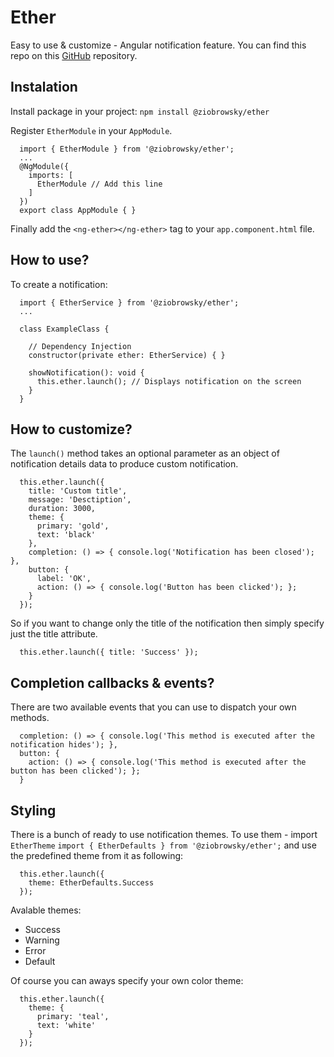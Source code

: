 # Ether
Easy to use & customize - Angular notification feature.
You can find this repo on this [GitHub](https://github.com/MatrixMZ/ng-ether-notification-library) repository.

## Instalation
Install package in your project:
 ```npm install @ziobrowsky/ether```

Register `EtherModule` in your `AppModule`.
```
  import { EtherModule } from '@ziobrowsky/ether';
  ...
  @NgModule({
    imports: [
      EtherModule // Add this line
    ]
  })
  export class AppModule { }
```
Finally add the `<ng-ether></ng-ether>` tag to your `app.component.html` file.

## How to use?
To create a notification:
```
  import { EtherService } from '@ziobrowsky/ether';
  ...

  class ExampleClass {

    // Dependency Injection
    constructor(private ether: EtherService) { }

    showNotification(): void {
      this.ether.launch(); // Displays notification on the screen
    }
  }
```

## How to customize?
The `launch()` method takes an optional parameter as an object of notification details data to produce custom notification.
```
  this.ether.launch({
    title: 'Custom title',
    message: 'Desctiption',
    duration: 3000,
    theme: {
      primary: 'gold',
      text: 'black'
    },
    completion: () => { console.log('Notification has been closed'); },
    button: {
      label: 'OK',
      action: () => { console.log('Button has been clicked'); };
    }
  });
```

So if you want to change only the title of the notification then simply specify just the title attribute.
```
  this.ether.launch({ title: 'Success' });
```

## Completion callbacks & events?
There are two available events that you can use to dispatch your own methods.

```
  completion: () => { console.log('This method is executed after the notification hides'); },
  button: {
    action: () => { console.log('This method is executed after the button has been clicked'); };
  }
```

## Styling
There is a bunch of ready to use notification themes.
To use them - import `EtherTheme`
  `import { EtherDefaults } from '@ziobrowsky/ether';`
and use the predefined theme from it as following:
```
  this.ether.launch({
    theme: EtherDefaults.Success
  });
```
Avalable themes:
* Success
* Warning
* Error
* Default


Of course you can aways specify your own color theme:
```
  this.ether.launch({
    theme: {
      primary: 'teal',
      text: 'white'
    }
  });
```


